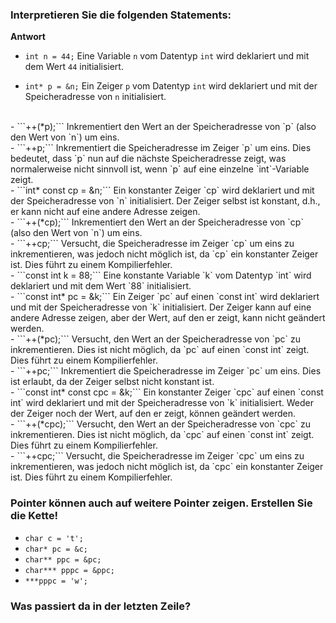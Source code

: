 ### Interpretieren Sie die folgenden Statements:

**Antwort**

- ```int n = 44;```
	Eine Variable `n` vom Datentyp `int` wird deklariert und mit dem Wert `44` initialisiert.

- ```int* p = &n;```
Ein Zeiger `p` vom Datentyp `int` wird deklariert und mit der Speicheradresse von `n` initialisiert.
<br>
- ```++(*p);```
Inkrementiert den Wert an der Speicheradresse von `p` (also den Wert von `n`) um eins.
<br>
- ```++p;```
Inkrementiert die Speicheradresse im Zeiger `p` um eins. Dies bedeutet, dass `p` nun auf die nächste Speicheradresse zeigt, was normalerweise nicht sinnvoll ist, wenn `p` auf eine einzelne `int`-Variable zeigt.
<br>
- ```int* const cp = &n;```
Ein konstanter Zeiger `cp` wird deklariert und mit der Speicheradresse von `n` initialisiert. Der Zeiger selbst ist konstant, d.h., er kann nicht auf eine andere Adresse zeigen.
<br>
- ```++(*cp);``` 
Inkrementiert den Wert an der Speicheradresse von `cp` (also den Wert von `n`) um eins.
<br>
- ```++cp;```
Versucht, die Speicheradresse im Zeiger `cp` um eins zu inkrementieren, was jedoch nicht möglich ist, da `cp` ein konstanter Zeiger ist. Dies führt zu einem Kompilierfehler.
<br>
- ```const int k = 88;```
Eine konstante Variable `k` vom Datentyp `int` wird deklariert und mit dem Wert `88` initialisiert.
<br>
- ```const int* pc = &k;```
Ein Zeiger `pc` auf einen `const int` wird deklariert und mit der Speicheradresse von `k` initialisiert. Der Zeiger kann auf eine andere Adresse zeigen, aber der Wert, auf den er zeigt, kann nicht geändert werden.
<br>
- ```++(*pc);```
Versucht, den Wert an der Speicheradresse von `pc` zu inkrementieren. Dies ist nicht möglich, da `pc` auf einen `const int` zeigt. Dies führt zu einem Kompilierfehler.
<br>
- ```++pc;```
Inkrementiert die Speicheradresse im Zeiger `pc` um eins. Dies ist erlaubt, da der Zeiger selbst nicht konstant ist.
<br>
- ```const int* const cpc = &k;```
Ein konstanter Zeiger `cpc` auf einen `const int` wird deklariert und mit der Speicheradresse von `k` initialisiert. Weder der Zeiger noch der Wert, auf den er zeigt, können geändert werden.
<br>
- ```++(*cpc);```  
Versucht, den Wert an der Speicheradresse von `cpc` zu inkrementieren. Dies ist nicht möglich, da `cpc` auf einen `const int` zeigt. Dies führt zu einem Kompilierfehler.
<br>
- ```++cpc;```  
Versucht, die Speicheradresse im Zeiger `cpc` um eins zu inkrementieren, was jedoch nicht möglich ist, da `cpc` ein konstanter Zeiger ist. Dies führt zu einem Kompilierfehler.

### Pointer können auch auf weitere Pointer zeigen. Erstellen Sie die Kette!

- ```char c = 't';```
- ```char* pc = &c;```
- ```char** ppc = &pc;```
- ```char*** pppc = &ppc;```
- ```***pppc = 'w';```

### Was passiert da in der letzten Zeile?

